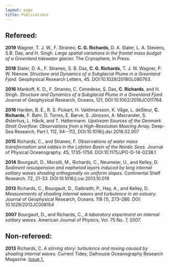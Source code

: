 ```yaml
---
layout: page
title: Publications
---
```


## Refereed:

**2019** Wagner, T. J. W., F. Straneo, **C. G. Richards**, D. A. Slater, L. A. Stevens, S.B. Das, and H. Singh. *Large spatial variations in the frontal mass budget of a Greenland tidewater glacier.* The Cryosphere, In Press.

**2018** Slater, D. A., F. Straneo, S. B. Das, **C. G. Richards**, T. J. W. Wagner, P. W. Nienow. *Structure and Dynamics of a Subglacial Plume in a Greenland Fjord.* Geophysical Research Letters, 45. DOI:10.1029/2018GL080763.

**2016** Mankoff, K. D., F. Straneo, C. Cenedese, S. Das, **C. Richards**, and H. Singh. *Structure and Dynamics of a Subglacial Plume in a Greenland Fjord.* Journal of Geophysical Research, Oceans, 121, DOI:10.1002/2016JC011764.
    
**2016** Harden, B. E., R. S. Pickart, H. Valdimarsson, K. Våge, L. deSteur, **C. Richards**, F. Bahr, D. Torres, E. Børve, S. Jónsson, A. Macrander, S. Østerhus, L. Håvik, and T. Hattermann. *Upstream Sources of the Denmark Strait Overflow: Observations from a High-Resolution Mooring Array.* Deep-Sea Research, Part I, 112, 94--112, DOI:10.1016/j.dsr.2016.02.007

**2015** Richards, C., and Straneo, F. *Observations of water mass transformation and eddies in the Lofoten Basin of the Nordic Seas.* Journal of Physical Oceanography. 45, 1735-1756. DOI:10.1175/JPO-D-14-0238.1

**2014** Bourgault, D., Morsilli, M., Richards, C., Neumeier, U., and Kelley, D. *Sediment resuspension and nepheloid layers induced by long internal solitary waves shoaling orthogonally on uniform slopes.* Continental Shelf Research. 72, 21–33. DOI:10.1016/j.csr.2013.10.019

**2013** Richards, C., Bourgault, D., Galbraith, P., Hay, A., and Kelley, D. *Measurements of shoaling internal waves and turbulence in an estuary.* Journal of Geophysical Research, Oceans. 118 (1), 273–286. DOI: 10.1029/2012JC008154

**2007** Bourgault, D., and Richards, C., *A laboratory experiment on internal solitary waves.* American Journal of Physics, Vol. 75 No. 7, 2007.

## Non-refereed:

**2013** Richards, C. *A stirring story: turbulence and mixing caused by shoaling internal waves.* Current Tides; Dalhousie Oceanography Research Magazine. [Issue 1.](http://currenttides.ocean.dal.ca/wp-content/uploads/2013/11/CurrentTidesIssue1.pdf)


